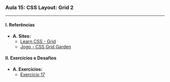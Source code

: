 ### **Aula 15: CSS Layout: Grid 2**

---

#### **I. Referências**

- **A. Sites:**
  - [Learn CSS - Grid](https://web.dev/learn/css/grid/)
  - [Jogo - CSS Grid Garden](https://cssgridgarden.com/)

#### **II. Exercícios e Desafios**

- **A. Exercícios:**
    - [Exercício 17](../exercicios/exercicio-017/)


